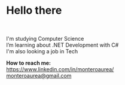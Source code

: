 <h1> Hello there </h1> </br>

I'm studying Computer Science</br>
I’m learning about .NET Development with C# </br>
I'm also looking a job in Tech

<b>How to reach me:</b> </br>
https://www.linkedin.com/in/monteroaurea/</br>
monteroaurea@gmail.com</br>

<!---
aurea94/aurea94 is a ✨ special ✨ repository because its `README.md` (this file) appears on your GitHub profile.
You can click the Preview link to take a look at your changes.
--->
